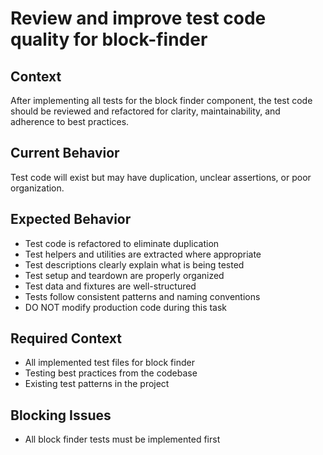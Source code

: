 # Review and improve test code quality for block-finder

## Context

After implementing all tests for the block finder component, the test code should be reviewed and refactored for clarity, maintainability, and adherence to best practices.

## Current Behavior

Test code will exist but may have duplication, unclear assertions, or poor organization.

## Expected Behavior

- Test code is refactored to eliminate duplication
- Test helpers and utilities are extracted where appropriate
- Test descriptions clearly explain what is being tested
- Test setup and teardown are properly organized
- Test data and fixtures are well-structured
- Tests follow consistent patterns and naming conventions
- DO NOT modify production code during this task

## Required Context

- All implemented test files for block finder
- Testing best practices from the codebase
- Existing test patterns in the project

## Blocking Issues

- All block finder tests must be implemented first
